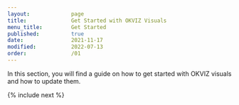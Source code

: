 ```yaml
---
layout:             page
title:              Get Started with OKVIZ Visuals
menu_title:         Get Started
published:          true
date:               2021-11-17
modified:           2022-07-13
order:              /01
---
```


In this section, you will find a guide on how to get started with OKVIZ visuals and how to update them.

{% include next %}